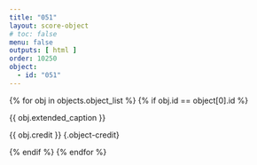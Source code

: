 ```yaml
---
title: "051"
layout: score-object
# toc: false
menu: false
outputs: [ html ]
order: 10250
object:
  - id: "051"
---
```


{% for obj in objects.object_list %}
{% if obj.id == object[0].id %}

{{ obj.extended_caption }}

{{ obj.credit }} {.object-credit}

{% endif %}
{% endfor %}
